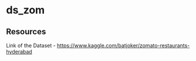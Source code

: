 # ds_zom
## Resources
Link of the Dataset - https://www.kaggle.com/batjoker/zomato-restaurants-hyderabad
